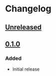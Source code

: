 # Changelog

## [Unreleased][]

[Unreleased]: https://github.com/chaostoolkit-incubator/chaostoolkit-fault/compare/0.1.0...HEAD

## [0.1.0][]

[0.1.0]: https://github.com/chaostoolkit-incubator/chaostoolkit-fault/tree/0.1.0

### Added

- Initial release
